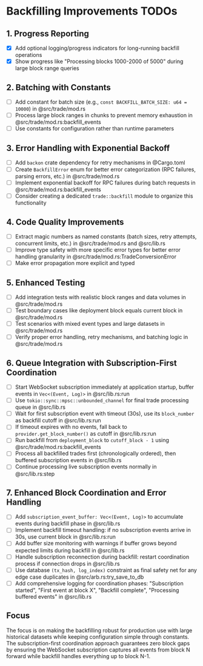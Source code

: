 # Backfilling Improvements TODOs

## 1. Progress Reporting
- [x] Add optional logging/progress indicators for long-running backfill operations
- [x] Show progress like "Processing blocks 1000-2000 of 5000" during large block range queries

## 2. Batching with Constants
- [ ] Add constant for batch size (e.g., `const BACKFILL_BATCH_SIZE: u64 = 10000`) in @src/trade/mod.rs
- [ ] Process large block ranges in chunks to prevent memory exhaustion in @src/trade/mod.rs:backfill_events
- [ ] Use constants for configuration rather than runtime parameters

## 3. Error Handling with Exponential Backoff
- [ ] Add `backon` crate dependency for retry mechanisms in @Cargo.toml
- [ ] Create `BackfillError` enum for better error categorization (RPC failures, parsing errors, etc.) in @src/trade/mod.rs
- [ ] Implement exponential backoff for RPC failures during batch requests in @src/trade/mod.rs:backfill_events
- [ ] Consider creating a dedicated `trade::backfill` module to organize this functionality

## 4. Code Quality Improvements
- [ ] Extract magic numbers as named constants (batch sizes, retry attempts, concurrent limits, etc.) in @src/trade/mod.rs and @src/lib.rs
- [ ] Improve type safety with more specific error types for better error handling granularity in @src/trade/mod.rs:TradeConversionError
- [ ] Make error propagation more explicit and typed

## 5. Enhanced Testing
- [ ] Add integration tests with realistic block ranges and data volumes in @src/trade/mod.rs
- [ ] Test boundary cases like deployment block equals current block in @src/trade/mod.rs
- [ ] Test scenarios with mixed event types and large datasets in @src/trade/mod.rs
- [ ] Verify proper error handling, retry mechanisms, and batching logic in @src/trade/mod.rs

## 6. Queue Integration with Subscription-First Coordination
- [ ] Start WebSocket subscription immediately at application startup, buffer events in `Vec<(Event, Log)>` in @src/lib.rs:run
- [ ] Use `tokio::sync::mpsc::unbounded_channel` for final trade processing queue in @src/lib.rs
- [ ] Wait for first subscription event with timeout (30s), use its `block_number` as backfill cutoff in @src/lib.rs:run
- [ ] If timeout expires with no events, fall back to `provider.get_block_number()` as cutoff in @src/lib.rs:run
- [ ] Run backfill from `deployment_block` to `cutoff_block - 1` using @src/trade/mod.rs:backfill_events
- [ ] Process all backfilled trades first (chronologically ordered), then buffered subscription events in @src/lib.rs
- [ ] Continue processing live subscription events normally in @src/lib.rs:step

## 7. Enhanced Block Coordination and Error Handling
- [ ] Add `subscription_event_buffer: Vec<(Event, Log)>` to accumulate events during backfill phase in @src/lib.rs
- [ ] Implement backfill timeout handling: if no subscription events arrive in 30s, use current block in @src/lib.rs:run
- [ ] Add buffer size monitoring with warnings if buffer grows beyond expected limits during backfill in @src/lib.rs
- [ ] Handle subscription reconnection during backfill: restart coordination process if connection drops in @src/lib.rs
- [ ] Use database `(tx_hash, log_index)` constraint as final safety net for any edge case duplicates in @src/arb.rs:try_save_to_db
- [ ] Add comprehensive logging for coordination phases: "Subscription started", "First event at block X", "Backfill complete", "Processing buffered events" in @src/lib.rs

## Focus
The focus is on making the backfilling robust for production use with large historical datasets while keeping configuration simple through constants. The subscription-first coordination approach guarantees zero block gaps by ensuring the WebSocket subscription captures all events from block N forward while backfill handles everything up to block N-1.